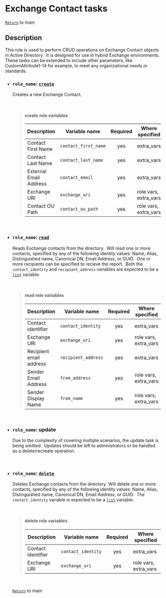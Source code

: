# Exchange Contact tasks

[`Return`](/README.md) to main

## Description

This role is used to perform CRUD operations on Exchange Contact objects in Active Directory.&nbsp; It is designed for use in hybrid Exchange environments.&nbsp; These tasks can be extended to include other parameters, like CustomAttribute1-14 for example, to meet any organizational needs or standards.

- ### ```role_name```: [`create`](/exchange-contact/create/)

   Creates a new Exchange Contact.  

  &nbsp;

  > #### create role variables
  >
  >    | Description            | Variable name            | Required | Where specified       |
  >    | ---------------------- | ------------------------ |:--------:| --------------------- |
  >    | Contact First Name     | ```contact_first_name``` | yes      | extra_vars            |
  >    | Contact Last Name      | ```contact_last_name```  | yes      | extra_vars            |
  >    | External Email Address | ```contact_email```      | yes      | extra_vars            |
  >    | Exchange URI           | ```exchange_uri```       | yes      | role vars, extra_vars |
  >    | Contact OU Path        | ```contact_ou_path```    | yes      | role vars, extra_vars |
  &nbsp;

- ### ```role_name```: [`read`](/exchange-contact/read/)

   Reads Exchange contacts from the directory.&nbsp; Will read one or more contacts, specified by any of the following identity values: Name, Alias, Distinguished name, Canonical DN, Email Address, or GUID.&nbsp; One or more recipients can be specified to recieve the report.&nbsp; Both the ```contact_identity``` and ```recipient_address``` variables are expected to be a [`list`](https://docs.ansible.com/ansible/latest/user_guide/playbooks_variables.html#list-variables) variable.  

  &nbsp;

  > #### read role variables
  >
  >    | Description            | Variable name            | Required | Where specified       |
  >    | ---------------------- | ------------------------ |:--------:| --------------------- |
  >    | Contact identifier     | ```contact_identity```   | yes      | extra_vars            |
  >    | Exchange URI           | ```exchange_uri```       | yes      | role vars, extra_vars |
  >    | Recipient email address| ```recipient_address```  | yes      | extra_vars            |
  >    | Sender Email Address   | ```from_address```       | yes      | role vars, extra_vars |
  >    | Sender Display Name    | ```from_name```          | yes      | role vars, extra_vars |
  &nbsp;

- ### ```role_name```: update

   Due to the complexity of covering multiple scenarios, the update task is being omitted.&nbsp; Updates should be left to administrators or be handled as a delete/recreate operation.
&nbsp;

&nbsp;

- ### ```role_name```: [`delete`](/exchange-contact/delete/)

   Deletes Exchange contacts from the directory&nbsp; Will delete one or more contacts, specified by any of the following identity values: Name, Alias, Distinguished name, Canonical DN, Email Address, or GUID.&nbsp; The ```contact_identity``` variable is expected to be a [`list`](https://docs.ansible.com/ansible/latest/user_guide/playbooks_variables.html#list-variables) variable.  

  &nbsp;

  > #### delete role variables
  >
  >    | Description            | Variable name            | Required | Where specified       |
  >    | ---------------------- | ------------------------ |:--------:| --------------------- |
  >    | Contact identifier     | ```contact_identity```   | yes      | extra_vars            |
  >    | Exchange URI           | ```exchange_uri```       | yes      | role vars, extra_vars |
  &nbsp;

   [`Return`](/README.md) to main
